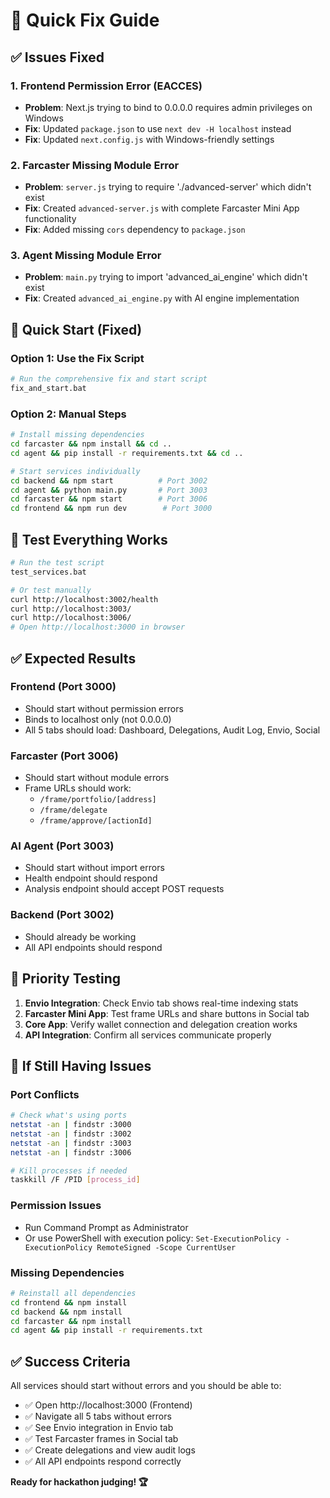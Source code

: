 # 🔧 Quick Fix Guide

## ✅ Issues Fixed

### 1. Frontend Permission Error (EACCES)
- **Problem**: Next.js trying to bind to 0.0.0.0 requires admin privileges on Windows
- **Fix**: Updated `package.json` to use `next dev -H localhost` instead
- **Fix**: Updated `next.config.js` with Windows-friendly settings

### 2. Farcaster Missing Module Error
- **Problem**: `server.js` trying to require './advanced-server' which didn't exist
- **Fix**: Created `advanced-server.js` with complete Farcaster Mini App functionality
- **Fix**: Added missing `cors` dependency to `package.json`

### 3. Agent Missing Module Error  
- **Problem**: `main.py` trying to import 'advanced_ai_engine' which didn't exist
- **Fix**: Created `advanced_ai_engine.py` with AI engine implementation

## 🚀 Quick Start (Fixed)

### Option 1: Use the Fix Script
```bash
# Run the comprehensive fix and start script
fix_and_start.bat
```

### Option 2: Manual Steps
```bash
# Install missing dependencies
cd farcaster && npm install && cd ..
cd agent && pip install -r requirements.txt && cd ..

# Start services individually
cd backend && npm start          # Port 3002
cd agent && python main.py       # Port 3003  
cd farcaster && npm start        # Port 3006
cd frontend && npm run dev        # Port 3000
```

## 🧪 Test Everything Works
```bash
# Run the test script
test_services.bat

# Or test manually
curl http://localhost:3002/health
curl http://localhost:3003/
curl http://localhost:3006/
# Open http://localhost:3000 in browser
```

## ✅ Expected Results

### Frontend (Port 3000)
- Should start without permission errors
- Binds to localhost only (not 0.0.0.0)
- All 5 tabs should load: Dashboard, Delegations, Audit Log, Envio, Social

### Farcaster (Port 3006)  
- Should start without module errors
- Frame URLs should work:
  - `/frame/portfolio/[address]`
  - `/frame/delegate` 
  - `/frame/approve/[actionId]`

### AI Agent (Port 3003)
- Should start without import errors
- Health endpoint should respond
- Analysis endpoint should accept POST requests

### Backend (Port 3002)
- Should already be working
- All API endpoints should respond

## 🎯 Priority Testing

1. **Envio Integration**: Check Envio tab shows real-time indexing stats
2. **Farcaster Mini App**: Test frame URLs and share buttons in Social tab
3. **Core App**: Verify wallet connection and delegation creation works
4. **API Integration**: Confirm all services communicate properly

## 🐛 If Still Having Issues

### Port Conflicts
```bash
# Check what's using ports
netstat -an | findstr :3000
netstat -an | findstr :3002
netstat -an | findstr :3003
netstat -an | findstr :3006

# Kill processes if needed
taskkill /F /PID [process_id]
```

### Permission Issues
- Run Command Prompt as Administrator
- Or use PowerShell with execution policy: `Set-ExecutionPolicy -ExecutionPolicy RemoteSigned -Scope CurrentUser`

### Missing Dependencies
```bash
# Reinstall all dependencies
cd frontend && npm install
cd backend && npm install  
cd farcaster && npm install
cd agent && pip install -r requirements.txt
```

## ✅ Success Criteria

All services should start without errors and you should be able to:
- ✅ Open http://localhost:3000 (Frontend)
- ✅ Navigate all 5 tabs without errors
- ✅ See Envio integration in Envio tab
- ✅ Test Farcaster frames in Social tab
- ✅ Create delegations and view audit logs
- ✅ All API endpoints respond correctly

**Ready for hackathon judging! 🏆**